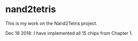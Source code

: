 # nand2tetris

This is my work on the Nand2Tetris project.

Dec 18 2018: I have implemented all 15 chips from Chapter 1.
